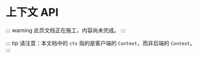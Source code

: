 # 上下文 API

::: warning
此页文档正在施工，内容尚未完成。
:::

::: tip
请注意：本文档中的 `ctx` 指的是客户端的 `Context`，而非后端的 `Context`。
:::
